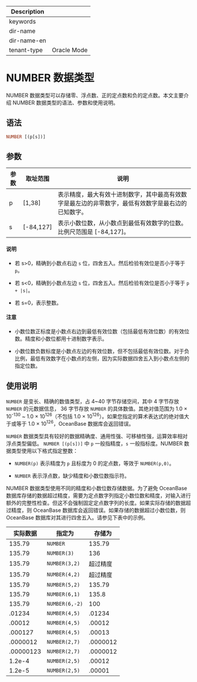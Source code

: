 | Description   |                 |
|---------------|-----------------|
| keywords      |                 |
| dir-name      |                 |
| dir-name-en   |                 |
| tenant-type   | Oracle Mode     |

# NUMBER 数据类型

NUMBER 数据类型可以存储零、浮点数、正的定点数和负的定点数。本文主要介绍 NUMBER 数据类型的语法、参数和使用说明。

## 语法

```sql
NUMBER [(p[s])]
```

## 参数

| 参数 |    取址范围     |                        说明                         |
|----|-------------|---------------------------------------------------|
| p  | \[1,38\]    | 表示精度，最大有效十进制数字，其中最高有效数字是最左边的非零数字，最低有效数字是最右边的已知数字。 |
| s  | \[-84,127\] | 表示小数位数，从小数点到最低有效数字的位数。比例尺范围是 \[-84,127\]。         |

  <main id="notice" type='explain'>
    <h4>说明</h4>
    <ul>
    <li>
    <p>若 s&gt;0，精确到小数点右边 <code>s</code> 位，四舍五入。然后检验有效位是否小于等于 <code>p</code>。</p>
    </li>
    <li>
    <p>若 s&lt;0，精确到小数点左边 <code>s</code> 位，四舍五入。然后检验有效位是否小于等于 <code>p + |s|</code>。</p>
    </li>
    <li>
    <p>若 s=0，表示整数。</p>
    </li>
    </ul>
  </main>
  <main id="notice" type='notice'>
    <h4>注意</h4>  
    <ul>
    <li>
    <p>小数位数正标度是小数点右边到最低有效位数（包括最低有效位数）的有效位数。精度和小数位都用十进制数字表示。</p>
    </li>
    <li>
    <p>小数位数负数标度是小数点左边的有效位数，但不包括最低有效位数。对于负比例，最低有效数字在小数点的左侧，因为实际数据四舍五入到小数点左侧的指定位数。</p>
    </li>
    </ul>
   </main>

## 使用说明

`NUMBER` 是变长、精确的数值类型，占 4\~40 字节存储空间，其中 4 字节存放 `NUMBER` 的元数据信息， 36 字节存放 `NUMBER` 的具体数值。其绝对值范围为 1.0 × 10<sup>-130</sup> \~ 1.0 × 10<sup>126</sup>（不包括 1.0 × 10<sup>126</sup>）。如果您指定的算术表达式的绝对值大于或等于 1.0 × 10<sup>126</sup>，OceanBase 数据库会返回错误。

`NUMBER` 数据类型具有较好的数据精确度、通用性强、可移植性强，运算效率相对浮点类型偏低。
`NUMBER [(p[s])]` 中 `p` 一般指精度，`s` 一般指标度。NUMBER 数据类型使用以下格式指定整数：

* `NUMBER(p)` 表示精度为 `p` 且标度为 0 的定点数，等效于 `NUMBER(p,0)`。

* `NUMBER` 表示浮点数，缺少精度和小数位数指示符。

NUMBER 数据类型使用不同的精度和小数位数存储数据。为了避免 OceanBase 数据库存储的数据超过精度，需要为定点数字列指定小数位数和精度，对输入进行额外的完整性检查。但这不会强制固定定点数字列的长度。如果实际存储的数据超过精度，则 OceanBase 数据库会返回错误。如果存储的数据超过小数位数，则 OceanBase 数据库对其进行四舍五入。请参见下表中的示例。

|   实际数据   |      指定为       |   存储为   |
|----------|----------------|---------|
| 135.79   | `NUMBER`       | 135.79  |
| 135.79   | `NUMBER(3)`    | 136    |
| 135.79   | `NUMBER(3,2)`  | 超过精度    |
| 135.79   | `NUMBER(4,2)`  | 超过精度    |
| 135.79   | `NUMBER(5,2)`  | 135.79  |
| 135.79   | `NUMBER(6,1)`  | 135.8   |
| 135.79   | `NUMBER(6,-2)` | 100     |
| .01234   | `NUMBER(4,5)`  | .01234  |
| .00012   | `NUMBER(4,5)`  | .00012  |
| .000127  | `NUMBER(4,5)`  | .00013  |
| .0000012  | `NUMBER(2,7)`  | .0000012 |
| .00000123 | `NUMBER(2,7)`  | .0000012 |
| 1.2e-4   | `NUMBER(2,5)`  | .00012  |
| 1.2e-5   | `NUMBER(2,5)`  | .00001  |
